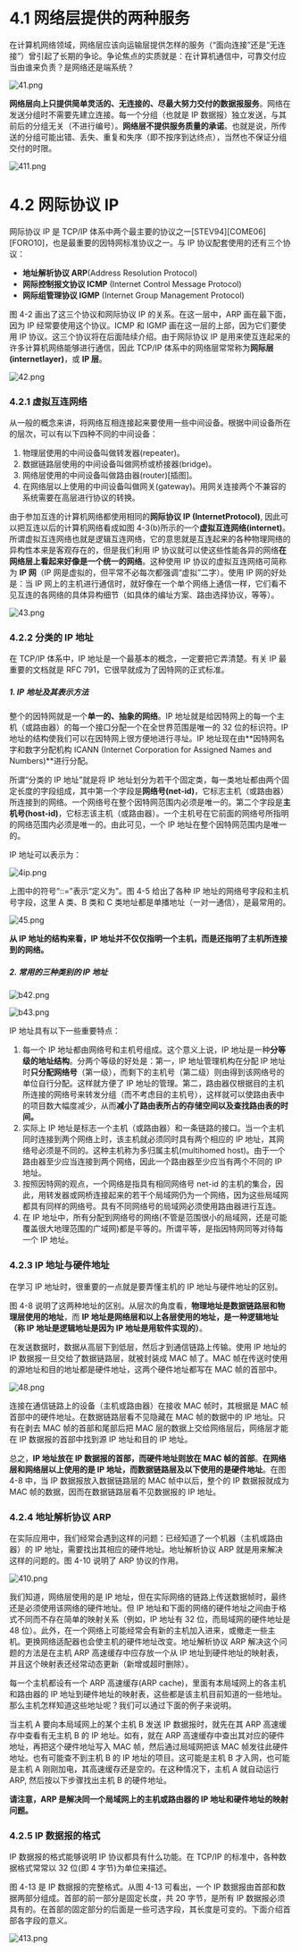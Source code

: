 # 4.1 网络层提供的两种服务

在计算机网络领域，网络层应该向运输层提供怎样的服务（“面向连接”还是“无连接”）曾引起了长期的争论。争论焦点的实质就是：在计算机通信中，可靠交付应当由谁来负责？是网络还是端系统？

![41.png](assets/20201207212727-xryc463-4-1.png)

**网络层向上只提供简单灵活的、无连接的、尽最大努力交付的数据报服务**。网络在发送分组时不需要先建立连接。每一个分组（也就是 IP 数据报）独立发送，与其前后的分组无关（不进行编号）。**网络层不提供服务质量的承诺**。也就是说，所传送的分组可能出错、丢失、重复和失序（即不按序到达终点），当然也不保证分组交付的时限。

![411.png](assets/20201207212855-knqkf9n-4-11.png)

# 4.2 网际协议 IP

网际协议 IP 是 TCP/IP 体系中两个最主要的协议之一[STEV94][COME06][FORO10]，也是最重要的因特网标准协议之一。与 IP 协议配套使用的还有三个协议：

- **地址解析协议 ARP**(Address Resolution Protocol)
- **网际控制报文协议 ICMP** (Internet Control Message Protocol)
- **网际组管理协议 IGMP** (Internet Group Management Protocol)

图 4-2 画出了这三个协议和网际协议 IP 的关系。在这一层中，ARP 画在最下面，因为 IP 经常要使用这个协议。ICMP 和 IGMP 画在这一层的上部，因为它们要使用 IP 协议。这三个协议将在后面陆续介绍。由于网际协议 IP 是用来使互连起来的许多计算机网络能够进行通信，因此 TCP/IP 体系中的网络层常常称为**网际层(internetlayer)**，或 **IP 层**。

![42.png](assets/20201207213052-ivtb8vi-4-2.png)

### 4.2.1 虚拟互连网络

从一般的概念来讲，将网络互相连接起来要使用一些中间设备。根据中间设备所在的层次，可以有以下四种不同的中间设备：

1. 物理层使用的中间设备叫做转发器(repeater)。
2. 数据链路层使用的中间设备叫做网桥或桥接器(bridge)。
3. 网络层使用的中间设备叫做路由器(router)[插图]。
4. 在网络层以上使用的中间设备叫做网关(gateway)。用网关连接两个不兼容的系统需要在高层进行协议的转换。

由于参加互连的计算机网络都使用相同的**网际协议 IP (InternetProtocol)**, 因此可以把互连以后的计算机网络看成如图 4-3(b)所示的一个**虚拟互连网络(internet)**。所谓虚拟互连网络也就是逻辑互连网络，它的意思就是互连起来的各种物理网络的异构性本来是客观存在的，但是我们利用 IP 协议就可以使这些性能各异的网络**在网络层上看起来好像是一个统一的网络**。这种使用 IP 协议的虚拟互连网络可简称为 **IP 网**（IP 网是虚拟的，但平常不必每次都强调“虚拟”二字）。使用 IP 网的好处是：当 IP 网上的主机进行通信时，就好像在一个单个网络上通信一样，它们看不见互连的各网络的具体异构细节（如具体的编址方案、路由选择协议，等等）。

![43.png](assets/20201208091227-n88t6kv-4-3.png)


### 4.2.2 分类的 IP 地址

在 TCP/IP 体系中，IP 地址是一个最基本的概念，一定要把它弄清楚。有关 IP 最重要的文档就是 RFC 791，它很早就成为了因特网的正式标准。

##### 1. IP 地址及其表示方法

整个的因特网就是一个**单一的、抽象的网络**。IP 地址就是给因特网上的每一个主机（或路由器）的每一个接口分配一个在全世界范围是唯一的 32 位的标识符。IP 地址的结构使我们可以在因特网上很方便地进行寻址。IP 地址现在由**因特网名字和数字分配机构 ICANN (Internet Corporation for Assigned Names and Numbers)**进行分配。

所谓“分类的 IP 地址”就是将 IP 地址划分为若干个固定类，每一类地址都由两个固定长度的字段组成，其中第一个字段是**网络号(net-id)**，它标志主机（或路由器）所连接到的网络。一个网络号在整个因特网范围内必须是唯一的。第二个字段是**主机号(host-id)**，它标志该主机（或路由器）。一个主机号在它前面的网络号所指明的网络范围内必须是唯一的。由此可见，一个 IP 地址在整个因特网范围内是唯一的。

IP 地址可以表示为：

![4ip.png](assets/20201208092211-vxdv817-4-ip.png)

上图中的符号“::=”表示“定义为”。图 4-5 给出了各种 IP 地址的网络号字段和主机号字段，这里 A 类、B 类和 C 类地址都是单播地址（一对一通信），是最常用的。

![45.png](assets/20201208092318-4auqx0k-4-5.png)


**从 IP 地址的结构来看，IP 地址并不仅仅指明一个主机，而是还指明了主机所连接到的网络。**


##### 2. 常用的三种类别的 IP 地址


![b42.png](assets/20201208092453-h210fpx-b4-2.png)


![b43.png](assets/20201208092501-nfc10lu-b4-3.png)


IP 地址具有以下一些重要特点：

1. 每一个 IP 地址都由网络号和主机号组成。这个意义上说，IP 地址是一种**分等级的地址结构**。分两个等级的好处是：第一，IP 地址管理机构在分配 IP 地址时**只分配网络号**（第一级），而剩下的主机号（第二级）则由得到该网络号的单位自行分配。这样就方便了 IP 地址的管理。第二，路由器仅根据目的主机所连接的网络号来转发分组（而不考虑目的主机号），这样就可以使路由表中的项目数大幅度减少，从而**减小了路由表所占的存储空间以及查找路由表的时间。**
2. 实际上 IP 地址是标志一个主机（或路由器）和一条链路的接口。当一个主机同时连接到两个网络上时，该主机就必须同时具有两个相应的 IP 地址，其网络号必须是不同的。这种主机称为多归属主机(multihomed host)。由于一个路由器至少应当连接到两个网络，因此一个路由器至少应当有两个不同的 IP 地址。
3. 按照因特网的观点，一个网络是指具有相同网络号 net-id 的主机的集合，因此，用转发器或网桥连接起来的若干个局域网仍为一个网络，因为这些局域网都具有同样的网络号。具有不同网络号的局域网必须使用路由器进行互连。
4. 在 IP 地址中，所有分配到网络号的网络(不管是范围很小的局域网，还是可能覆盖很大地理范围的广域网)都是平等的。所谓平等，是指因特网同等对待每一个 IP 地址。


### 4.2.3 IP 地址与硬件地址

在学习 IP 地址时，很重要的一点就是要弄懂主机的 IP 地址与硬件地址的区别。

图 4-8 说明了这两种地址的区别。从层次的角度看，**物理地址是数据链路层和物理层使用的地址**，而 **IP 地址是网络层和以上各层使用的地址，是一种逻辑地址（称 IP 地址是逻辑地址是因为 IP 地址是用软件实现的）**。

在发送数据时，数据从高层下到低层，然后才到通信链路上传输。使用 IP 地址的 IP 数据报一旦交给了数据链路层，就被封装成 MAC 帧了。MAC 帧在传送时使用的源地址和目的地址都是硬件地址，这两个硬件地址都写在 MAC 帧的首部中。

![48.png](assets/20201208144229-iffpiy1-4-8.png)


连接在通信链路上的设备（主机或路由器）在接收 MAC 帧时，其根据是 MAC 帧首部中的硬件地址。在数据链路层看不见隐藏在 MAC 帧的数据中的 IP 地址。只有在剥去 MAC 帧的首部和尾部后把 MAC 层的数据上交给网络层后，网络层才能在 IP 数据报的首部中找到源 IP 地址和目的 IP 地址。

总之，**IP 地址放在 IP 数据报的首部，而硬件地址则放在 MAC 帧的首部**。**在网络层和网络层以上使用的是 IP 地址，而数据链路层及以下使用的是硬件地址**。在图 4-8 中，当 IP 数据报放入数据链路层的 MAC 帧中以后，整个的 IP 数据报就成为 MAC 帧的数据，因而在数据链路层看不见数据报的 IP 地址。

### 4.2.4 地址解析协议 ARP

在实际应用中，我们经常会遇到这样的问题：已经知道了一个机器（主机或路由器）的 IP 地址，需要找出其相应的硬件地址。地址解析协议 ARP 就是用来解决这样的问题的。图 4-10 说明了 ARP 协议的作用。

![410.png](assets/20201208144755-kkn97li-4-10.png)

我们知道，网络层使用的是 IP 地址，但在实际网络的链路上传送数据帧时，最终还是必须使用该网络的硬件地址。但 IP 地址和下面的网络的硬件地址之间由于格式不同而不存在简单的映射关系（例如，IP 地址有 32 位，而局域网的硬件地址是 48 位）。此外，在一个网络上可能经常会有新的主机加入进来，或撤走一些主机。更换网络适配器也会使主机的硬件地址改变。地址解析协议 ARP 解决这个问题的方法是在主机 ARP 高速缓存中应存放一个从 IP 地址到硬件地址的映射表，并且这个映射表还经常动态更新（新增或超时删除）。

每一个主机都设有一个 ARP 高速缓存(ARP cache)，里面有本局域网上的各主机和路由器的 IP 地址到硬件地址的映射表，这些都是该主机目前知道的一些地址。那么主机怎样知道这些地址呢？我们可以通过下面的例子来说明。

当主机 A 要向本局域网上的某个主机 B 发送 IP 数据报时，就先在其 ARP 高速缓存中查看有无主机 B 的 IP 地址。如有，就在 ARP 高速缓存中查出其对应的硬件地址，再把这个硬件地址写入 MAC 帧，然后通过局域网把该 MAC 帧发往此硬件地址。也有可能查不到主机 B 的 IP 地址的项目。这可能是主机 B 才入网，也可能是主机 A 刚刚加电，其高速缓存还是空的。在这种情况下，主机 A 就自动运行 ARP, 然后按以下步骤找出主机 B 的硬件地址。

**请注意，ARP 是解决同一个局域网上的主机或路由器的 IP 地址和硬件地址的映射问题。**

### 4.2.5 IP 数据报的格式

IP 数据报的格式能够说明 IP 协议都具有什么功能。在 TCP/IP 的标准中，各种数据格式常常以 32 位(即 4 字节)为单位来描述。

图 4-13 是 IP 数据报的完整格式。从图 4-13 可看出，一个 IP 数据报由首部和数据两部分组成。首部的前一部分是固定长度，共 20 字节，是所有 IP 数据报必须具有的。在首部的固定部分的后面是一些可选字段，其长度是可变的。下面介绍首部各字段的意义。

![413.png](assets/20201208145652-1hckgmk-4-13.png)
